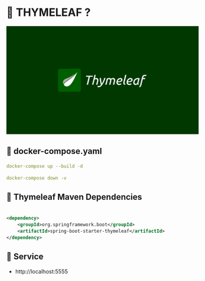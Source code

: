 # 🎯 THYMELEAF ?

<img src="https://github.com/rasitesdmr/SpringBoot-Product-Thymeleaf/blob/master/image/THYMELEAF.png">

## 📌 docker-compose.yaml

```yaml
docker-compose up --build -d
```

```yaml
docker-compose down -v
```

## 📌 Thymeleaf Maven Dependencies

```xml

<dependency>
    <groupId>org.springframework.boot</groupId>
    <artifactId>spring-boot-starter-thymeleaf</artifactId>
</dependency>
```

## 📌 Service

* http://localhost:5555
